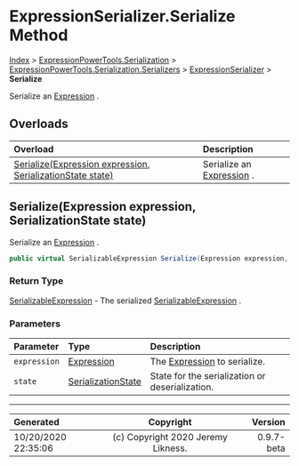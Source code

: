 ﻿# ExpressionSerializer.Serialize Method

[Index](../index.md) > [ExpressionPowerTools.Serialization](ExpressionPowerTools.Serialization.a.md) > [ExpressionPowerTools.Serialization.Serializers](ExpressionPowerTools.Serialization.Serializers.n.md) > [ExpressionSerializer](ExpressionPowerTools.Serialization.Serializers.ExpressionSerializer.cs.md) > **Serialize**

Serialize an [Expression](https://docs.microsoft.com/dotnet/api/system.linq.expressions.expression) .

## Overloads

| Overload | Description |
| :-- | :-- |
| [Serialize(Expression expression, SerializationState state)](#serializeexpression-expression-serializationstate-state) | Serialize an [Expression](https://docs.microsoft.com/dotnet/api/system.linq.expressions.expression) . |
## Serialize(Expression expression, SerializationState state)

Serialize an [Expression](https://docs.microsoft.com/dotnet/api/system.linq.expressions.expression) .

```csharp
public virtual SerializableExpression Serialize(Expression expression, SerializationState state)
```

### Return Type

 [SerializableExpression](ExpressionPowerTools.Serialization.Serializers.SerializableExpression.cs.md)  - The serialized [SerializableExpression](ExpressionPowerTools.Serialization.Serializers.SerializableExpression.cs.md) .

### Parameters

| Parameter | Type | Description |
| :-- | :-- | :-- |
| `expression` | [Expression](https://docs.microsoft.com/dotnet/api/system.linq.expressions.expression) | The [Expression](https://docs.microsoft.com/dotnet/api/system.linq.expressions.expression) to serialize. |
| `state` | [SerializationState](ExpressionPowerTools.Serialization.Serializers.SerializationState.cs.md) | State for the serialization or deserialization. |



---

| Generated | Copyright | Version |
| :-- | :-: | --: |
| 10/20/2020 22:35:06 | (c) Copyright 2020 Jeremy Likness. | 0.9.7-beta |
